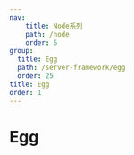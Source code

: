 ```yaml
---
nav:
    title: Node系列
    path: /node
    order: 5
group:
  title: Egg
  path: /server-framework/egg
  order: 25
title: Egg
order: 1
---
```


# Egg
